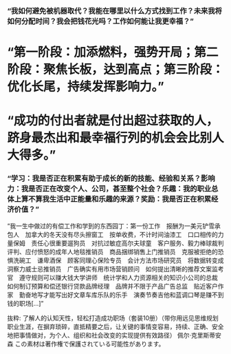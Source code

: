 ### “我如何避免被机器取代？我能在哪里以什么方式找到工作？未来我将如何分配时间？我会把钱花光吗？工作如何能让我更幸福？”

# “第一阶段：加添燃料，强势开局；第二阶段：聚焦长板，达到高点；第三阶段：优化长尾，持续发挥影响力。”

# “成功的付出者就是付出超过获取的人，跻身最杰出和最幸福行列的机会会比别人大得多。”

### “学习：我是否正在积累有助于成长的新的技能、经验和关系？影响力：我是否正在改变个人、公司，甚至整个社会？乐趣：我的职业总体上算不算我生活中正能量和乐趣的来源？奖励：我是否正在积累经济价值？”

“我一生中做过的有偿工作和学到的东西园丁：第一份工作　报酬为一美元铲雪承包人　加拿大的冬天没有尽头擦窗工　按单收费，不计时间油漆工　口口相传的力量保姆　责任心很重要遛狗员　对抗过敏症高尔夫球童　客户服务、毅力棒球裁判　评判、应付愤怒的成年人地毯推销员　商品捆绑销售上门推销员　克服被拒绝的恐惧洗碗工　谦卑酒保　顾客同理心保险专员　会计方法市场研究员　将数据转变成洞察力威士忌推销员　广告确实有用市场营销顾问　如何提出清晰的推荐文案监考官　遵守规则可以赚大钱大学讲师　统计学和人力资源相关的知识小公司的总裁　如何制订预算和偿还银行贷款品牌经理　品牌并不限于产品广告总监　贴近客户作家　勤奋地写才能写出好文章车库乐队的乐手　演奏节奏吉他和蓝调口琴是赚不到钱的职场[…]”

抜粋:
了解人的认知天性，轻松打造成功职场（套装10册）（带你用远见思维规划职业生涯，在摒弃琐碎，直抵精要之后，让关键的事情变容易，持续、正确、安全地把事情做对，为个人、组织和社会改变的实现提供有效路径）
佩尔·克里斯蒂安森
この素材は著作権で保護されている可能性があります。
